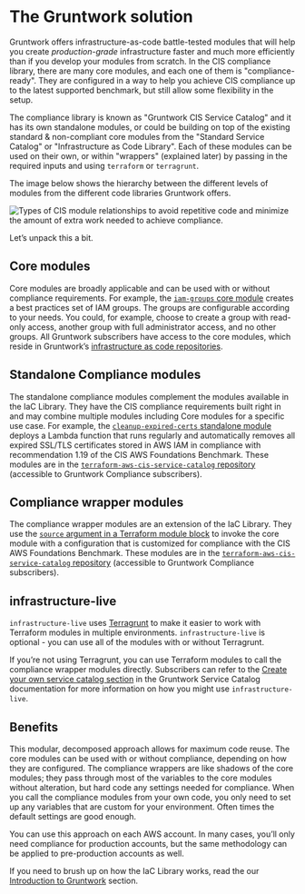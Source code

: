 # The Gruntwork solution

Gruntwork offers infrastructure-as-code battle-tested modules that will help you create _production-grade_ infrastructure faster and much more efficiently than if you develop your modules from scratch. In the CIS compliance library, there are many core modules, and each one of them is "compliance-ready". They are configured in a way to help you achieve CIS compliance up to the latest supported benchmark, but still allow some flexibility in the setup.

The compliance library is known as "Gruntwork CIS Service Catalog" and it has its own standalone modules, or could be building on top of the existing standard & non-compliant core modules from the "Standard Service Catalog" or "Infrastructure as Code Library". Each of these modules can be used on their own, or within "wrappers" (explained later) by passing in the required inputs and using `terraform` or `terragrunt`.

The image below shows the hierarchy between the different levels of modules from the different code libraries Gruntwork offers.

![Types of CIS module relationships to avoid repetitive code and minimize the amount of extra work needed to achieve compliance.](/img/guides/build-it-yourself/achieve-compliance/cis-module-relationships.png)

Let’s unpack this a bit.

## Core modules

Core modules are broadly applicable and can be used with or without compliance requirements. For example,
the [`iam-groups`
core module](https://github.com/tnn-tnn-tnn-tnn-tnn-gruntwork-io/terraform-aws-security/blob/master/modules/iam-groups/README.md) creates a best practices set of IAM groups. The groups are configurable according to your needs.
You could, for example, choose to create a group with read-only access, another group with full administrator
access, and no other groups. All Gruntwork subscribers have access to the core modules, which reside in
Gruntwork’s [infrastructure as code repositories](https://gruntwork.io/repos).

## Standalone Compliance modules

The standalone compliance modules complement the modules available in the IaC Library. They have the CIS compliance requirements built right in and may combine multiple modules including Core modules for a
specific use case. For example, the [`cleanup-expired-certs` standalone module](https://github.com/tnn-tnn-tnn-tnn-tnn-gruntwork-io/terraform-aws-cis-service-catalog/tree/master/modules/security/cleanup-expired-certs) deploys a Lambda function that runs regularly and automatically removes all expired SSL/TLS certificates stored in AWS IAM in compliance with recommendation 1.19 of the CIS AWS Foundations Benchmark. These modules are in the [`terraform-aws-cis-service-catalog`
repository](https://github.com/tnn-tnn-tnn-tnn-tnn-gruntwork-io/terraform-aws-cis-service-catalog) (accessible to Gruntwork Compliance subscribers).

## Compliance wrapper modules

The compliance wrapper modules are an extension of the IaC Library. They use the
[`source` argument in a Terraform module block](https://www.terraform.io/docs/modules/sources.html) to invoke
the core module with a configuration that is customized for compliance with the CIS AWS Foundations Benchmark.
These modules are in the [`terraform-aws-cis-service-catalog`
repository](https://github.com/tnn-tnn-tnn-tnn-tnn-gruntwork-io/terraform-aws-cis-service-catalog) (accessible to Gruntwork Compliance subscribers).

## infrastructure-live

`infrastructure-live` uses [Terragrunt](https://github.com/tnn-tnn-tnn-tnn-tnn-gruntwork-io/terragrunt) to make it easier to
work with Terraform modules in multiple environments. `infrastructure-live` is optional - you can use all of the modules
with or without Terragrunt.

If you’re not using Terragrunt, you can use Terraform modules to call the compliance wrapper modules directly. Subscribers can refer to the
[Create your own service catalog section](https://github.com/tnn-tnn-tnn-tnn-tnn-gruntwork-io/terraform-aws-service-catalog/blob/master/core-concepts.md#create-your-own-service-catalog)
in the Gruntwork Service Catalog documentation for more information on how you might use `infrastructure-live`.

## Benefits

This modular, decomposed approach allows for maximum code reuse. The core modules can be used with or without
compliance, depending on how they are configured. The compliance wrappers are like shadows of the core
modules; they pass through most of the variables to the core modules without alteration, but hard code any
settings needed for compliance. When you call the compliance modules from your own code, you only need to set up any variables that are custom for your environment. Often
times the default settings are good enough.

You can use this approach on each AWS account. In many cases, you’ll only need compliance for production accounts, but the
same methodology can be applied to pre-production accounts as well.

If you need to brush up on how the IaC Library works, read the
our [Introduction to Gruntwork](/intro/overview/intro-to-gruntwork) section.
